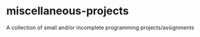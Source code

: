 # miscellaneous-projects

A collection of small and/or incomplete programming projects/assignments 
